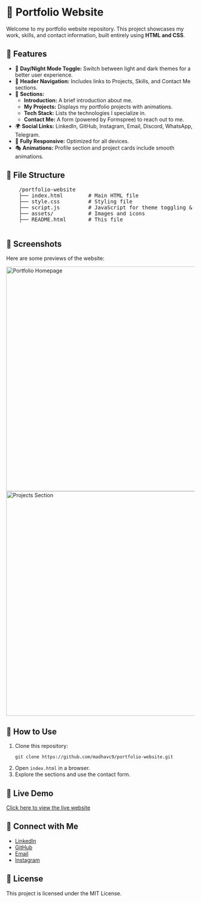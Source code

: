 <!DOCTYPE html>
<html>
<body>
    <h1>🚀 Portfolio Website</h1>
    <p>Welcome to my portfolio website repository. This project showcases my work, skills, and contact information, built entirely using <strong>HTML and CSS</strong>.</p>
    <h2>🌟 Features</h2>
    <ul>
        <li>🔄 <strong>Day/Night Mode Toggle:</strong> Switch between light and dark themes for a better user experience.</li>
        <li>📌 <strong>Header Navigation:</strong> Includes links to Projects, Skills, and Contact Me sections.</li>
        <li>📝 <strong>Sections:</strong>
            <ul>
                <li><strong>Introduction:</strong> A brief introduction about me.</li>
                <li><strong>My Projects:</strong> Displays my portfolio projects with animations.</li>
                <li><strong>Tech Stack:</strong> Lists the technologies I specialize in.</li>
                <li><strong>Contact Me:</strong> A form (powered by Formspree) to reach out to me.</li>
            </ul>
        </li>
        <li>🌍 <strong>Social Links:</strong> LinkedIn, GitHub, Instagram, Email, Discord, WhatsApp, Telegram.</li>
        <li>📱 <strong>Fully Responsive:</strong> Optimized for all devices.</li>
        <li>🎭 <strong>Animations:</strong> Profile section and project cards include smooth animations.</li>
    </ul>
    <h2>📂 File Structure</h2>
    <pre>
    /portfolio-website
    ├── index.html        # Main HTML file
    ├── style.css         # Styling file
    ├── script.js         # JavaScript for theme toggling & animations
    ├── assets/           # Images and icons
    ├── README.html       # This file
    </pre>
    <h2>📸 Screenshots</h2>
    <p>Here are some previews of the website:</p>
    <img src="./assets/preview1.png" width="600px" alt="Portfolio Homepage">
    <img src="./assets/preview2.png" width="600px" alt="Projects Section">
    <h2>🚀 How to Use</h2>
    <ol>
        <li>Clone this repository:</li>
        <pre><code>git clone https://github.com/madhavc9/portfolio-website.git</code></pre>
        <li>Open <code>index.html</code> in a browser.</li>
        <li>Explore the sections and use the contact form.</li>
    </ol>
    <h2>🔗 Live Demo</h2>
    <p><a href="https://yourwebsite.com" target="_blank">Click here to view the live website</a></p>
    <h2>🤝 Connect with Me</h2>
    <ul>
        <li><a href="https://linkedin.com/in/madhavc9" target="_blank">LinkedIn</a></li>
        <li><a href="https://github.com/madhavc9" target="_blank">GitHub</a></li>
        <li><a href="mailto:madhav@example.com">Email</a></li>
        <li><a href="https://instagram.com/madhavc9">Instagram</a></li>
    </ul>
    <h2>📜 License</h2>
    <p>This project is licensed under the MIT License.</p>
</body>
</html>
